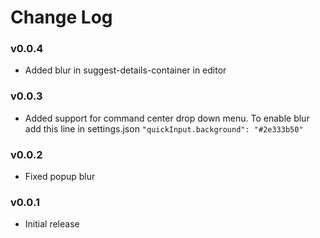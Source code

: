 # Change Log

### v0.0.4
- Added blur in suggest-details-container in editor

### v0.0.3
- Added support for command center drop down menu. To enable blur add this line in settings.json 
```"quickInput.background": "#2e333b50"```

### v0.0.2
- Fixed popup blur

### v0.0.1
- Initial release

